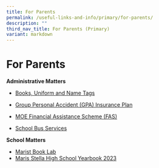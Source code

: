 ```yaml
---
title: For Parents
permalink: /useful-links-and-info/primary/for-parents/
description: ""
third_nav_title: For Parents (Primary)
variant: markdown
---
```

# For Parents

**Administrative Matters**

*   [Books, Uniform and Name Tags](/useful-links-and-info/primary/for-students/books-uniform-and-name-tags/)

    
*   [Group Personal Accident (GPA) Insurance Plan](/useful-links-and-info/primary/for-students/group-personal-accident-gpa-insurance-plan-for-students/)

*   [MOE Financial Assistance Scheme (FAS)](https://www.moe.gov.sg/financial-matters/financial-assistance)  

*   [School Bus Services](/useful-links-and-info/primary/for-students/school-bus-services/)

**School Matters**
*   [Marist Book Lab](/maristbooklab/)
*   [Maris Stella High School Yearbook 2023](https://drive.google.com/drive/folders/1i2oDvM6dT9VHDS_jujJkd2jkrcXe5FFM?usp=drive_link)